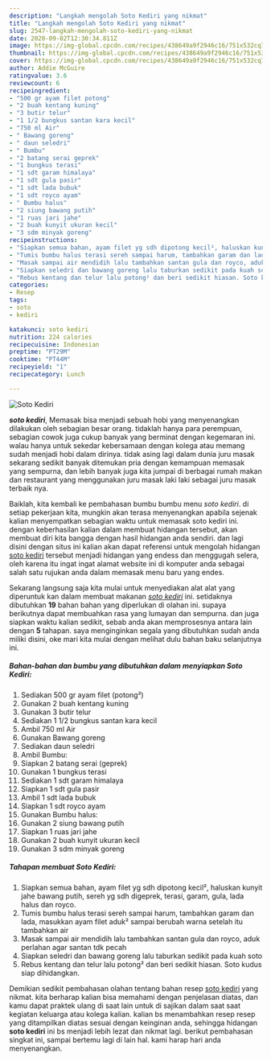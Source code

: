 ```yaml
---
description: "Langkah mengolah Soto Kediri yang nikmat"
title: "Langkah mengolah Soto Kediri yang nikmat"
slug: 2547-langkah-mengolah-soto-kediri-yang-nikmat
date: 2020-09-02T12:30:34.811Z
image: https://img-global.cpcdn.com/recipes/438649a9f2946c16/751x532cq70/soto-kediri-foto-resep-utama.jpg
thumbnail: https://img-global.cpcdn.com/recipes/438649a9f2946c16/751x532cq70/soto-kediri-foto-resep-utama.jpg
cover: https://img-global.cpcdn.com/recipes/438649a9f2946c16/751x532cq70/soto-kediri-foto-resep-utama.jpg
author: Addie McGuire
ratingvalue: 3.6
reviewcount: 6
recipeingredient:
- "500 gr ayam filet potong"
- "2 buah kentang kuning"
- "3 butir telur"
- "1 1/2 bungkus santan kara kecil"
- "750 ml Air"
- " Bawang goreng"
- " daun seledri"
- " Bumbu"
- "2 batang serai geprek"
- "1 bungkus terasi"
- "1 sdt garam himalaya"
- "1 sdt gula pasir"
- "1 sdt lada bubuk"
- "1 sdt royco ayam"
- " Bumbu halus"
- "2 siung bawang putih"
- "1 ruas jari jahe"
- "2 buah kunyit ukuran kecil"
- "3 sdm minyak goreng"
recipeinstructions:
- "Siapkan semua bahan, ayam filet yg sdh dipotong kecil², haluskan kunyit jahe bawang putih, sereh yg sdh digeprek, terasi, garam, gula, lada halus dan royco."
- "Tumis bumbu halus terasi sereh sampai harum, tambahkan garam dan lada, masukkan ayam filet aduk² sampai berubah warna setelah itu tambahkan air"
- "Masak sampai air mendidih lalu tambahkan santan gula dan royco, aduk perlahan agar santan tdk pecah"
- "Siapkan seledri dan bawang goreng lalu taburkan sedikit pada kuah soto"
- "Rebus kentang dan telur lalu potong² dan beri sedikit hiasan. Soto kudus siap dihidangkan."
categories:
- Resep
tags:
- soto
- kediri

katakunci: soto kediri 
nutrition: 224 calories
recipecuisine: Indonesian
preptime: "PT29M"
cooktime: "PT44M"
recipeyield: "1"
recipecategory: Lunch

---
```



![Soto Kediri](https://img-global.cpcdn.com/recipes/438649a9f2946c16/751x532cq70/soto-kediri-foto-resep-utama.jpg)

<b><i>soto kediri</i></b>, Memasak bisa menjadi sebuah hobi yang menyenangkan dilakukan oleh sebagian besar orang. tidaklah hanya para perempuan, sebagian cowok juga cukup banyak yang berminat dengan kegemaran ini. walau hanya untuk sekedar kebersamaan dengan kolega atau memang sudah menjadi hobi dalam dirinya. tidak asing lagi dalam dunia juru masak sekarang sedikit banyak ditemukan pria dengan kemampuan memasak yang sempurna, dan lebih banyak juga kita jumpai di berbagai rumah makan dan restaurant yang menggunakan juru masak laki laki sebagai juru masak terbaik nya.

Baiklah, kita kembali ke pembahasan bumbu bumbu menu <i>soto kediri</i>. di setiap pekerjaan kita, mungkin akan terasa menyenangkan apabila sejenak kalian menyempatkan sebagian waktu untuk memasak soto kediri ini. dengan keberhasilan kalian dalam membuat hidangan tersebut, akan membuat diri kita bangga dengan hasil hidangan anda sendiri. dan lagi disini dengan situs ini kalian akan dapat referensi untuk mengolah hidangan <u>soto kediri</u> tersebut menjadi hidangan yang endess dan menggugah selera, oleh karena itu ingat ingat alamat website ini di komputer anda sebagai salah satu rujukan anda dalam memasak menu baru yang endes.




Sekarang langsung saja kita mulai untuk menyediakan alat alat yang diperuntuk kan dalam membuat makanan <u><i>soto kediri</i></u> ini. setidaknya dibutuhkan <b>19</b> bahan bahan yang diperlukan di olahan ini. supaya berikutnya dapat membuahkan rasa yang lumayan dan sempurna. dan juga siapkan waktu kalian sedikit, sebab anda akan memprosesnya antara lain dengan <b>5</b> tahapan. saya menginginkan segala yang dibutuhkan sudah anda miliki disini, oke mari kita mulai dengan melihat dulu bahan baku selanjutnya ini.

<!--inarticleads1-->

##### Bahan-bahan dan bumbu yang dibutuhkan dalam menyiapkan Soto Kediri:

1. Sediakan 500 gr ayam filet (potong²)
1. Gunakan 2 buah kentang kuning
1. Gunakan 3 butir telur
1. Sediakan 1 1/2 bungkus santan kara kecil
1. Ambil 750 ml Air
1. Gunakan  Bawang goreng
1. Sediakan  daun seledri
1. Ambil  Bumbu:
1. Siapkan 2 batang serai (geprek)
1. Gunakan 1 bungkus terasi
1. Sediakan 1 sdt garam himalaya
1. Siapkan 1 sdt gula pasir
1. Ambil 1 sdt lada bubuk
1. Siapkan 1 sdt royco ayam
1. Gunakan  Bumbu halus:
1. Gunakan 2 siung bawang putih
1. Siapkan 1 ruas jari jahe
1. Gunakan 2 buah kunyit ukuran kecil
1. Gunakan 3 sdm minyak goreng




<!--inarticleads2-->

##### Tahapan membuat Soto Kediri:

1. Siapkan semua bahan, ayam filet yg sdh dipotong kecil², haluskan kunyit jahe bawang putih, sereh yg sdh digeprek, terasi, garam, gula, lada halus dan royco.
1. Tumis bumbu halus terasi sereh sampai harum, tambahkan garam dan lada, masukkan ayam filet aduk² sampai berubah warna setelah itu tambahkan air
1. Masak sampai air mendidih lalu tambahkan santan gula dan royco, aduk perlahan agar santan tdk pecah
1. Siapkan seledri dan bawang goreng lalu taburkan sedikit pada kuah soto
1. Rebus kentang dan telur lalu potong² dan beri sedikit hiasan. Soto kudus siap dihidangkan.




Demikian sedikit pembahasan olahan tentang bahan resep <u>soto kediri</u> yang nikmat. kita berharap kalian bisa memahami dengan penjelasan diatas, dan kamu dapat praktek ulang di saat lain untuk di sajikan dalam saat saat kegiatan keluarga atau kolega kalian. kalian bs menambahkan resep resep yang ditampilkan diatas sesuai dengan keinginan anda, sehingga hidangan <b>soto kediri</b> ini bs menjadi lebih lezat dan nikmat lagi. berikut pembahasan singkat ini, sampai bertemu lagi di lain hal. kami harap hari anda menyenangkan.

